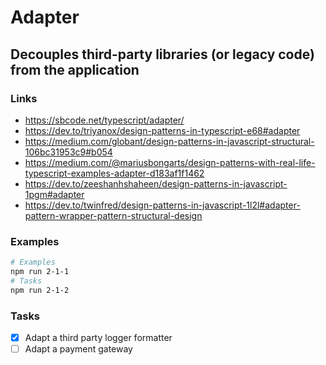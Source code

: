 # Adapter

## Decouples third-party libraries (or legacy code) from the application

### Links

- https://sbcode.net/typescript/adapter/
- https://dev.to/triyanox/design-patterns-in-typescript-e68#adapter
- https://medium.com/globant/design-patterns-in-javascript-structural-106bc31953c9#b054
- https://medium.com/@mariusbongarts/design-patterns-with-real-life-typescript-examples-adapter-d183af1f1462
- https://dev.to/zeeshanhshaheen/design-patterns-in-javascript-1pgm#adapter
- https://dev.to/twinfred/design-patterns-in-javascript-1l2l#adapter-pattern-wrapper-pattern-structural-design

### Examples

```bash
# Examples
npm run 2-1-1
# Tasks
npm run 2-1-2
```

### Tasks

- [x] Adapt a third party logger formatter
- [ ] Adapt a payment gateway
